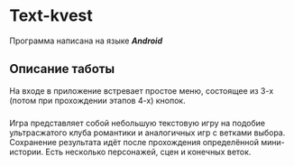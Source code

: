 # Text-kvest
Программа написана на языке ***Android***
## Описание таботы
На входе в приложение встревает простое меню, состоящее из 3-х (потом при прохождении этапов 4-х) кнопок.
###
Игра представляет собой небольшую текстовую игру на подобие ультрасжатого клуба романтики и аналогичных игр с ветками выбора. Сохранение результата идёт после прохождения определённой мини-истории. Есть несколько персонажей, сцен и конечных веток.
